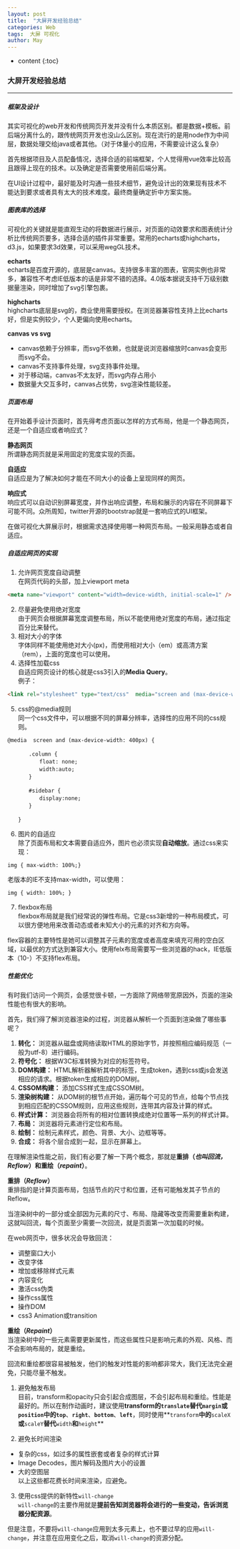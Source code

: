 ```yaml
---
layout: post
title:  "大屏开发经验总结"
categories: Web
tags:  大屏 可视化
author: May
---
```


* content
{:toc}

### **大屏开发经验总结** 
***

##### **框架及设计**  

其实可视化的web开发和传统网页开发并没有什么本质区别。都是数据+模板。前后端分离什么的，跟传统网页开发也没山么区别。现在流行的是用node作为中间层，数据处理交给java或者其他。（对于体量小的应用，不需要设计这么复杂）

首先根据项目及人员配备情况，选择合适的前端框架，个人觉得用vue效率比较高且跟得上现在的技术。以及确定是否需要使用前后端分离。

在UI设计过程中，最好能及时沟通一些技术细节，避免设计出的效果现有技术不能达到要求或者具有太大的技术难度。最终商量确定折中方案实施。


##### **图表库的选择**  

可视化的关键就是能直观生动的将数据进行展示，对页面的动效要求和图表统计分析比传统网页要多，选择合适的插件非常重要。常用的echarts或highcharts，d3.js，如果要求3d效果，可以采用wegGL技术。

**echarts**  
echarts是百度开源的，底层是canvas。支持很多丰富的图表，官网实例也非常多，兼容性不考虑IE低版本的话是非常不错的选择。4.0版本据说支持千万级别数据量渲染，同时增加了svg引擎包裹。  

**highcharts**  
highcharts底层是svg的，商业使用需要授权。在浏览器兼容性支持上比echarts好，但是实例较少，个人更偏向使用echarts。

**canvas vs svg**  
* canvas依赖于分辨率，而svg不依赖，也就是说浏览器缩放时canvas会变形而svg不会。  
* canvas不支持事件处理，svg支持事件处理。  
* 对于移动端，canvas不太友好，而svg内存占用小  
* 数据量大交互多时，canvas占优势，svg渲染性能较差。

##### **页面布局**  

在开始着手设计页面时，首先得考虑页面以怎样的方式布局，他是一个静态网页，还是一个自适应或者响应式？  

**静态网页**  
所谓静态网页就是采用固定的宽度实现的页面。  

**自适应**  
自适应是为了解决如何才能在不同大小的设备上呈现同样的网页。  

**响应式**  
响应式可以自动识别屏幕宽度，并作出响应调整，布局和展示的内容在不同屏幕下可能不同。众所周知，twitter开源的bootstrap就是一套响应式的UI框架。

在做可视化大屏展示时，根据需求选择使用哪一种网页布局。一般采用静态或者自适应。

#####  **自适应网页的实现**  
1. 允许网页宽度自动调整  
在网页代码的头部，加上viewport meta
```html  
<meta name="viewport" content="width=device-width, initial-scale=1" />  
```  
2. 尽量避免使用绝对宽度  
由于网页会根据屏幕宽度调整布局，所以不能使用绝对宽度的布局，通过指定百分比来替代。  
3. 相对大小的字体  
字体同样不能使用绝对大小(px)，而使用相对大小（em）或高清方案（rem），上面的宽度也可以使用。  
4. 选择性加载css  
自适应网页设计的核心就是css3引入的**Media Query**。  
例子：  

```html
<link rel="stylesheet" type="text/css"  media="screen and (max-device-width: 400px)"  href="tinyScreen.css" />  
```

5. css的@media规则  
同一个css文件中，可以根据不同的屏幕分辨率，选择性的应用不同的css规则。  

```
@media  screen and (max-device-width: 400px) {  
  
　　　　.column {  
　　　　　　float: none;  
　　　　　　width:auto;  
　　　　}  
  
　　　　#sidebar {  
　　　　　　display:none;  
　　　　}  
  
　　}  
```  

6. 图片的自适应  
除了页面布局和文本需要自适应外，图片也必须实现**自动缩放**。通过css来实现：  

```
img { max-width: 100%;}  
```  

老版本的IE不支持max-width，可以使用：  

```
img { width: 100%; }
```

7. flexbox布局  
flexbox布局就是我们经常说的弹性布局。它是css3新增的一种布局模式，可以很方便地用来改善动态或者未知大小的元素的对齐和方向等。  

flex容器的主要特性是她可以调整其子元素的宽度或者高度来填充可用的空白区域，以最优的方式达到兼容大小。使用felx布局需要写一些浏览器的hack，IE低版本（10-）不支持flex布局。

##### **性能优化**  
有时我们访问一个网页，会感觉很卡顿，一方面除了网络带宽原因外，页面的渲染性能也有很大的影响。  

首先，我们得了解浏览器渲染的过程，浏览器从解析一个页面到渲染做了哪些事呢？  

1. **转化：** 浏览器从磁盘或网络读取HTML的原始字节，并按照相应编码规范（一般为utf-8）进行编码。  
2. **符号化：** 根据W3C标准转换为对应的标签符号。  
3. **DOM构建：** HTML解析器解析其中的标签，生成token，遇到css或js会发送相应的请求。根据token生成相应的DOM树。  
4. **CSSOM构建：** 添加CSS样式生成CSSOM树。  
5. **渲染树构建：** 从DOM树的根节点开始，遍历每个可见的节点，给每个节点找到相应匹配的CSSOM规则，应用这些规则，连带其内容及计算的样式。  
6. **样式计算：** 浏览器会将所有的相对位置转换成绝对位置等一系列的样式计算。  
7. **布局：** 浏览器将元素进行定位和布局。  
8. **绘制：** 绘制元素样式，颜色、背景、大小、边框等等。  
9. **合成：** 将各个层合成到一起，显示在屏幕上。

在理解渲染性能之前，我们有必要了解一下两个概念，那就是**重排（*也叫回流，Reflow*）**和**重绘（*repaint*）**。

**重排（*Reflow*）**  
重排指的是计算页面布局，包括节点的尺寸和位置，还有可能触发其子节点的Reflow。  

当渲染树中的一部分或全部因为元素的尺寸、布局、隐藏等改变而需要重新构建，这就叫回流，每个页面至少需要一次回流，就是页面第一次加载的时候。  

在web网页中，很多状况会导致回流：  
* 调整窗口大小  
* 改变字体  
* 增加或移除样式元素  
* 内容变化  
* 激活css伪类  
* 操作css属性  
* 操作DOM  
* css3 Animation或transition  

**重绘（*Repaint*）**  
当渲染树中的一些元素需要更新属性，而这些属性只是影响元素的外观、风格、而不会影响布局的，就是重绘。

回流和重绘都很容易被触发，他们的触发对性能的影响都非常大，我们无法完全避免，只能尽量不触发。  

1. 避免触发布局  
目前，transform和opacity只会引起合成图层，不会引起布局和重绘。性能是最好的。所以在制作动画时，建议使用**transform的`translate`**替代**`margin`**或**`position`**中的**`top`**、**`right`**、**`bottom`**、**`left`**，同时使用**`transform`**中的**`scaleX`**或**`scaleY`**替代**`width`**和**`height`**

2. 避免长时间渲染  
* 复杂的css，如过多的属性嵌套或者复杂的样式计算  
* Image Decodes，图片解码及图片大小的设置
* 大的空图层  
以上这些都花费长时间来渲染，应避免。

3. 使用css提供的新特性`will-change`  
`will-change`的主要作用就是**提前告知浏览器将会进行的一些变动，告诉浏览器分配资源**。  

但是注意，不要将`will-change`应用到太多元素上，也不要过早的应用`will-change`，并注意在应用变化之后，取消`will-change`的资源分配。








